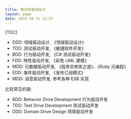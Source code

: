 ```yaml
---
title: 常见的驱动设计
layout: page
date: 2016-10-31 13:57
---
```


[TOC]

- DDD: 领域驱动设计, 《领域驱动设计》
- TDD: 测试驱动开发, 《敏捷软件开发》
- BDD: 行为驱动开发, 《C# 测试驱动开发》
- FDD: 特性驱动开发, 《彩色 UML 建模》
- MDD: 元数据驱动开发, 《程序员修炼之道》、《Ruby 元编程》
- EDD: 事件驱动开发, 《发布订阅模式》
- MDD: 消息驱动开发, 参考各种 ESB 实现

比较常见的是:

- BDD: Behavior Drive Development 行为驱动开发
- TDD: Test Drive Development 测试驱动开发
- DDD: Domain Drive Design 领域驱动开发
